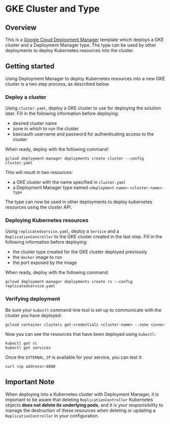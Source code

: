 # GKE Cluster and Type

## Overview

This is a [Google Cloud Deployment
Manager](https://cloud.google.com/deployment-manager/overview) template which
deploys a GKE cluster and a Deployment Manager type. The type can be used by
other deployments to deploy Kubernetes resources into the cluster.

## Getting started

Using Deployment Manager to deploy Kubernetes resources into a new GKE cluster
is a two step process, as described below.

### Deploy a cluster

Using `cluster.yaml`, deploy a GKE cluster to use for deploying the solution
later. Fill in the following information before deploying:

* desired cluster name
* zone in which to run the cluster
* basicauth username and password for authenticating access to the cluster

When ready, deploy with the following command:

    gcloud deployment-manager deployments create cluster --config cluster.yaml

This will result in two resources:

* a GKE cluster with the name specified in `cluster.yaml`
* a Deployment Manager type named `<deployment-name>-<cluster-name>-type`

The type can now be used in other deployments to deploy kubernetes resources
using the cluster API.

### Deploying Kubernetes resources

Using `replicatedservice.yaml`, deploy a `Service` and a `ReplicationController`
to the GKE cluster created in the last step. Fill in the following information
before deploying:

* the cluster type created for the GKE cluster deployed previously
* the `docker` image to run
* the port exposed by the image

When ready, deploy with the following command:

    gcloud deployment-manager deployments create rs --config replicatedservice.yaml

### Verifying deployment

Be sure your `kubectl` command-line tool is set up to communicate with the
cluster you have deployed:

    gcloud container clusters get-credentials <cluster-name> --zone <zone>

Now you can see the resources that have been deployed using `kubectl`:

    kubectl get rc
    kubectl get services

Once the `EXTERNAL_IP` is available for your service, you can test it:

    curl <ip address>:8080

## Important Note

When deploying into a Kubernetes cluster with Deployment Manager, it is
important to be aware that deleting `ReplicationController` Kubernetes objects
**does not delete its underlying pods**, and it is your responisibility to
manage the destruction of these resources when deleting or updating a
`ReplicationController` in your configuration.

